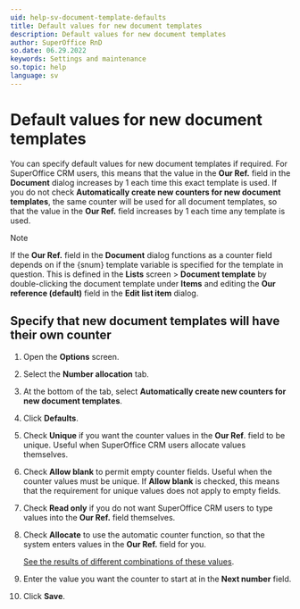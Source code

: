 ```yaml
---
uid: help-sv-document-template-defaults
title: Default values for new document templates
description: Default values for new document templates
author: SuperOffice RnD
so.date: 06.29.2022
keywords: Settings and maintenance
so.topic: help
language: sv
---
```


# Default values for new document templates

You can specify default values for new document templates if required. For SuperOffice CRM users, this means that the value in the **Our Ref.** field in the **Document** dialog increases by 1 each time this exact template is used. If you do not check **Automatically create new counters for new document templates**, the same counter will be used for all document templates, so that the value in the **Our Ref.** field increases by 1 each time any template is used.

> [!NOTE]
> If the **Our Ref.** field in the **Document** dialog functions as a counter field depends on if the {snum} template variable is specified for the template in question. This is defined in the **Lists** screen > **Document template** by double-clicking the document template under **Items** and editing the **Our reference (default)** field in the **Edit list item** dialog.

## Specify that new document templates will have their own counter

1. Open the **Options** screen.

2. Select the **Number allocation** tab.

3. At the bottom of the tab, select **Automatically create new counters for new document templates**.

4. Click **Defaults**.

5. Check **Unique** if you want the counter values in the **Our Ref**. field to be unique. Useful when SuperOffice CRM users allocate values themselves.

6. Check **Allow blank** to permit empty counter fields. Useful when the counter values must be unique. If **Allow blank** is checked, this means that the requirement for unique values does not apply to empty fields.

7. Check **Read only** if you do not want SuperOffice CRM users to type values into the **Our Ref.** field themselves.

8. Check **Allocate** to use the automatic counter function, so that the system enters values in the **Our Ref.** field for you.

    [See the results of different combinations of these values][1].

9. Enter the value you want the counter to start at in the **Next number** field.

10. Click **Save**.

<!-- Referenced links -->
[1]: index.md

<!-- Referenced images -->

